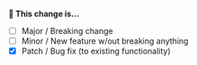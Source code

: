**🤔 This change is...**

- [ ] Major / Breaking change
- [ ] Minor / New feature w/out breaking anything
- [x] Patch / Bug fix (to existing functionality)